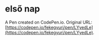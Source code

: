 # első nap

A Pen created on CodePen.io. Original URL: [https://codepen.io/fekegyuri/pen/LYyedLe](https://codepen.io/fekegyuri/pen/LYyedLe).


